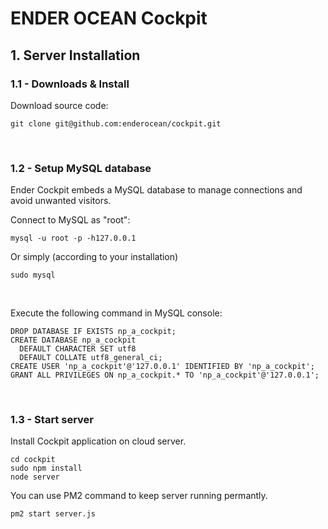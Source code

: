 # ENDER OCEAN Cockpit

## 1. Server Installation

### 1.1 - Downloads	& Install

Download source code: 

	git clone git@github.com:enderocean/cockpit.git

<br>


### 1.2 - Setup MySQL database

Ender Cockpit embeds a MySQL database to manage connections and avoid unwanted visitors.

Connect to MySQL as "root":

	mysql -u root -p -h127.0.0.1

Or simply (according to your installation)

	sudo mysql

<br>

Execute the following command in MySQL console:

	DROP DATABASE IF EXISTS np_a_cockpit;
	CREATE DATABASE np_a_cockpit
	  DEFAULT CHARACTER SET utf8
	  DEFAULT COLLATE utf8_general_ci;
	CREATE USER 'np_a_cockpit'@'127.0.0.1' IDENTIFIED BY 'np_a_cockpit';
	GRANT ALL PRIVILEGES ON np_a_cockpit.* TO 'np_a_cockpit'@'127.0.0.1';

<br>



### 1.3 - Start server

Install Cockpit application on cloud server.

	cd cockpit
	sudo npm install
	node server

You can use PM2 command to keep server running permantly.

	pm2 start server.js
